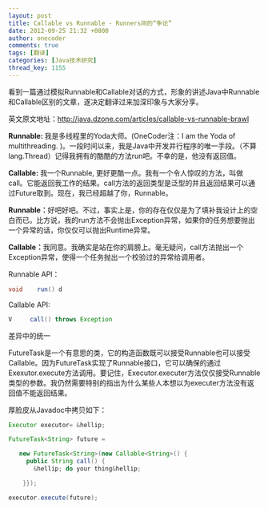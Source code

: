 ```yaml
---
layout: post
title: Callable vs Runnable - Runners间的“争论”
date: 2012-09-25 21:32 +0800
author: onecoder
comments: true
tags: [翻译]
categories: [Java技术研究]
thread_key: 1155
---
```

<p>
	看到一篇通过模拟Runnable和Callable对话的方式，形象的讲述Java中Runnable和Callable区别的文章，遂决定翻译过来加深印象与大家分享。</p>
<p>
	英文原文地址：<a href="http://java.dzone.com/articles/callable-vs-runnable-brawl">http://java.dzone.com/articles/callable-vs-runnable-brawl</a></p>

<strong>Runnable: </strong>我是多线程里的Yoda大师。(OneCoder注：I am the Yoda of multithreading.&nbsp;)。一段时间以来，我是Java中开发并行程序的唯一手段。（不算lang.Thread）记得我拥有的酷酷的方法run吧。不幸的是，他没有返回值。

<strong>Callable:</strong> 我一个Runnable, 更好更酷一点。我有一个令人惊叹的方法，叫做call。它能返回我工作的结果。call方法的返回类型是泛型的并且返回结果可以通过Future取到。现在，我已经超越了你，Runnable。

<strong>Runnable：</strong>好吧好吧。不过，事实上是，你的存在仅仅是为了填补我设计上的空白而已。比方说，我的run方法不会抛出Exception异常，如果你的任务想要抛出一个异常的话，你仅仅可以抛出Runtime异常。

<strong>Callable：</strong>我同意。我确实是站在你的肩膀上。毫无疑问，call方法抛出一个Exception异常，使得一个任务抛出一个校验过的异常给调用者。

Runnable API：

```java
void    run() d
```

Callable API:

```java
V     call() throws Exception
```


差异中的统一

FutureTask是一个有意思的类，它的构造函数既可以接受Runnable也可以接受Callable。因为FutureTask实现了Runnable接口，它可以确保的通过Exexutor.execute方法调用。要记住，Executor.executer方法仅仅接受Runnable类型的参数。我仍然需要特别的指出为什么某些人本想以为executer方法没有返回值不能返回结果。

厚脸皮从Javadoc中拷贝如下：

```java
Executor executor= &hellip;

FutureTask<String> future =

   new FutureTask<String>(new Callable<String>() {
     public String call() {
       &hellip; do your thing&hellip;

    }});

executor.execute(future);
```

